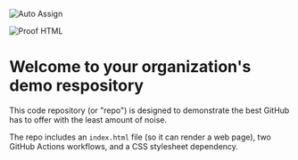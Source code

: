 ![Auto Assign](https://github.com/PawersCat-Disease/demo-repository/actions/workflows/auto-assign.yml/badge.svg)

![Proof HTML](https://github.com/PawersCat-Disease/demo-repository/actions/workflows/proof-html.yml/badge.svg)

# Welcome to your organization's demo respository
This code repository (or "repo") is designed to demonstrate the best GitHub has to offer with the least amount of noise.

The repo includes an `index.html` file (so it can render a web page), two GitHub Actions workflows, and a CSS stylesheet dependency.
